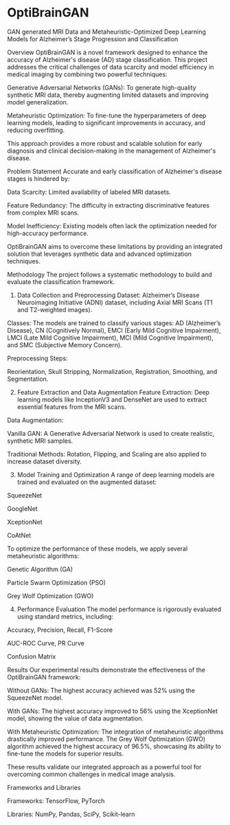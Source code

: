 # OptiBrainGAN
GAN generated MRI Data and Metaheuristic-Optimized Deep Learning Models for Alzheimer’s Stage Progression and Classification

Overview
OptiBrainGAN is a novel framework designed to enhance the accuracy of Alzheimer's disease (AD) stage classification. This project addresses the critical challenges of data scarcity and model efficiency in medical imaging by combining two powerful techniques:

Generative Adversarial Networks (GANs): To generate high-quality synthetic MRI data, thereby augmenting limited datasets and improving model generalization.

Metaheuristic Optimization: To fine-tune the hyperparameters of deep learning models, leading to significant improvements in accuracy, and reducing overfitting.

This approach provides a more robust and scalable solution for early diagnosis and clinical decision-making in the management of Alzheimer's disease.

Problem Statement
Accurate and early classification of Alzheimer's disease stages is hindered by:

Data Scarcity: Limited availability of labeled MRI datasets.

Feature Redundancy: The difficulty in extracting discriminative features from complex MRI scans.

Model Inefficiency: Existing models often lack the optimization needed for high-accuracy performance.

OptiBrainGAN aims to overcome these limitations by providing an integrated solution that leverages synthetic data and advanced optimization techniques.

Methodology
The project follows a systematic methodology to build and evaluate the classification framework.

1. Data Collection and Preprocessing
Dataset: Alzheimer’s Disease Neuroimaging Initiative (ADNI) dataset, including Axial MRI Scans (T1 and T2-weighted images).

Classes: The models are trained to classify various stages: AD (Alzheimer’s Disease), CN (Cognitively Normal), EMCI (Early Mild Cognitive Impairment), LMCI (Late Mild Cognitive Impairment), MCI (Mild Cognitive Impairment), and SMC (Subjective Memory Concern).

Preprocessing Steps:

Reorientation, Skull Stripping, Normalization, Registration, Smoothing, and Segmentation.

2. Feature Extraction and Data Augmentation
Feature Extraction: Deep learning models like InceptionV3 and DenseNet are used to extract essential features from the MRI scans.

Data Augmentation:

Vanilla GAN: A Generative Adversarial Network is used to create realistic, synthetic MRI samples.

Traditional Methods: Rotation, Flipping, and Scaling are also applied to increase dataset diversity.

3. Model Training and Optimization
A range of deep learning models are trained and evaluated on the augmented dataset:

SqueezeNet

GoogleNet

XceptionNet

CoAtNet

To optimize the performance of these models, we apply several metaheuristic algorithms:

Genetic Algorithm (GA)

Particle Swarm Optimization (PSO)

Grey Wolf Optimization (GWO)

4. Performance Evaluation
The model performance is rigorously evaluated using standard metrics, including:

Accuracy, Precision, Recall, F1-Score

AUC-ROC Curve, PR Curve

Confusion Matrix

Results
Our experimental results demonstrate the effectiveness of the OptiBrainGAN framework:

Without GANs: The highest accuracy achieved was 52% using the SqueezeNet model.

With GANs: The highest accuracy improved to 56% using the XceptionNet model, showing the value of data augmentation.

With Metaheuristic Optimization: The integration of metaheuristic algorithms drastically improved performance. The Grey Wolf Optimization (GWO) algorithm achieved the highest accuracy of 96.5%, showcasing its ability to fine-tune the models for superior results.

These results validate our integrated approach as a powerful tool for overcoming common challenges in medical image analysis.

Frameworks and Libraries

Frameworks: TensorFlow, PyTorch

Libraries: NumPy, Pandas, SciPy, Scikit-learn
